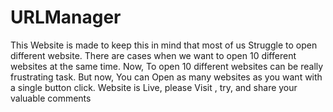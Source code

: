 # URLManager
This Website is made to keep this in mind that most of us Struggle to open different website. There are cases when we want to open 10 different websites at the same time. Now, To open 10 different websites can be really frustrating task. But now, You can Open as many websites as you want with a single button click. Website is Live, please Visit , try, and share your valuable comments 
